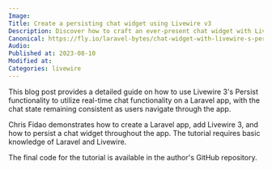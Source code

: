 ```yaml
---
Image: 
Title: Create a persisting chat widget using Livewire v3
Description: Discover how to craft an ever-present chat widget with Livewire v3's persistence features in Laravel - step-by-step guide included.
Canonical: https://fly.io/laravel-bytes/chat-widget-with-livewire-s-persist/
Audio:
Published at: 2023-08-10
Modified at: 
Categories: livewire
---
```


This blog post provides a detailed guide on how to use Livewire 3's Persist functionality to utilize real-time chat functionality on a Laravel app, with the chat state remaining consistent as users navigate through the app.

Chris Fidao demonstrates how to create a Laravel app, add Livewire 3, and how to persist a chat widget throughout the app. The tutorial requires basic knowledge of Laravel and Livewire.

The final code for the tutorial is available in the author's GitHub repository.

